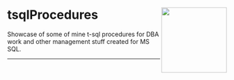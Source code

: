 # tsqlProcedures <img src="https://cdn-dynmedia-1.microsoft.com/is/image/microsoftcorp/UHFbanner-MSlogo?fmt=png-alpha&bfc=off&qlt=100,1" align="right" width="150">
Showcase of some of mine t-sql procedures for DBA work and other management stuff created for MS SQL.  
<hr>





